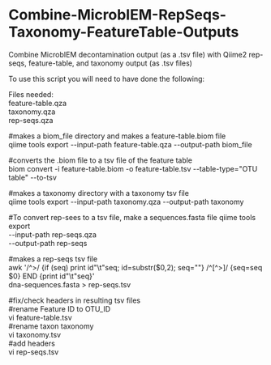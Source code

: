 # Combine-MicrobIEM-RepSeqs-Taxonomy-FeatureTable-Outputs
Combine MicrobIEM decontamination output (as a .tsv file) with Qiime2 rep-seqs, feature-table, and taxonomy output (as .tsv files)

To use this script you will need to have done the following: 

Files needed: \
feature-table.qza \
taxonomy.qza \
rep-seqs.qza 

#makes a biom_file directory and makes a feature-table.biom file \
qiime tools export --input-path feature-table.qza --output-path biom_file

#converts the .biom file to a tsv file of the feature table \
biom convert -i feature-table.biom -o feature-table.tsv --table-type="OTU table" --to-tsv

#makes a taxonomy directory with a taxonomy tsv file \
qiime tools export --input-path taxonomy.qza --output-path taxonomy

#To convert rep-sees to a tsv file, make a sequences.fasta file
qiime tools export \
  --input-path rep-seqs.qza \
  --output-path rep-seqs
  
#makes a rep-seqs tsv file \
awk '/^>/ {if (seq) print id"\t"seq; id=substr($0,2); seq=""} /^[^>]/ {seq=seq $0} END {print id"\t"seq}' \
  dna-sequences.fasta > rep-seqs.tsv

#fix/check headers in resulting tsv files \
#rename Feature ID to OTU_ID \
vi feature-table.tsv \
#rename taxon taxonomy \
vi taxonomy.tsv \
#add headers \
vi rep-seqs.tsv 

